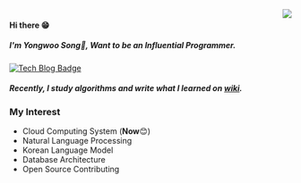 

<img align='right' src="https://github-readme-stats.vercel.app/api?username=Facerain">

#### Hi there 😁
##### I'm Yongwoo Song🎉, Want to be an _Influential Programmer_.
[![Tech Blog Badge](http://img.shields.io/badge/-Tech%20blog-black?style=flat-square&logo=github&link=https://facerain.github.io/)](https://facerain.club) 

##### Recently, I study algorithms and write what I learned on [wiki](https://github.com/FacerAin/Algorithm-Study/wiki).
### My Interest
- Cloud Computing System (**Now**😊)
- Natural Language Processing
- Korean Language Model
- Database Architecture
- Open Source Contributing
<!--
**FacerAin/Facerain** is a ✨ _special_ ✨ repository because its `README.md` (this file) appears on your GitHub profile.

Here are some ideas to get you started:

- 🔭 I’m currently working on ...
- 🌱 I’m currently learning ...
- 👯 I’m looking to collaborate on ...
- 🤔 I’m looking for help with ...
- 💬 Ask me about ...
- 📫 How to reach me: ...
- 😄 Pronouns: ...
- ⚡ Fun fact: ...
-->
